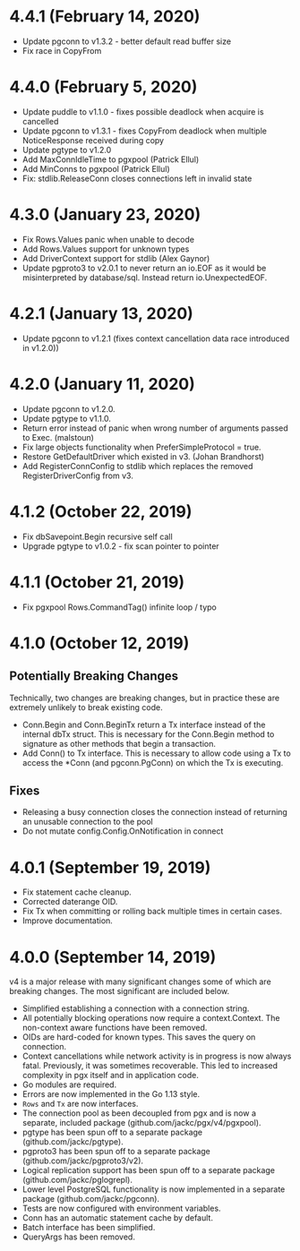 # 4.4.1 (February 14, 2020)

* Update pgconn to v1.3.2 - better default read buffer size
* Fix race in CopyFrom

# 4.4.0 (February 5, 2020)

* Update puddle to v1.1.0 - fixes possible deadlock when acquire is cancelled
* Update pgconn to v1.3.1 - fixes CopyFrom deadlock when multiple NoticeResponse received during copy
* Update pgtype to v1.2.0
* Add MaxConnIdleTime to pgxpool (Patrick Ellul)
* Add MinConns to pgxpool (Patrick Ellul)
* Fix: stdlib.ReleaseConn closes connections left in invalid state

# 4.3.0 (January 23, 2020)

* Fix Rows.Values panic when unable to decode
* Add Rows.Values support for unknown types
* Add DriverContext support for stdlib (Alex Gaynor)
* Update pgproto3 to v2.0.1 to never return an io.EOF as it would be misinterpreted by database/sql. Instead return io.UnexpectedEOF.

# 4.2.1 (January 13, 2020)

* Update pgconn to v1.2.1 (fixes context cancellation data race introduced in v1.2.0))

# 4.2.0 (January 11, 2020)

* Update pgconn to v1.2.0.
* Update pgtype to v1.1.0.
* Return error instead of panic when wrong number of arguments passed to Exec. (malstoun)
* Fix large objects functionality when PreferSimpleProtocol = true.
* Restore GetDefaultDriver which existed in v3. (Johan Brandhorst)
* Add RegisterConnConfig to stdlib which replaces the removed RegisterDriverConfig from v3.

# 4.1.2 (October 22, 2019)

* Fix dbSavepoint.Begin recursive self call
* Upgrade pgtype to v1.0.2 - fix scan pointer to pointer

# 4.1.1 (October 21, 2019)

* Fix pgxpool Rows.CommandTag() infinite loop / typo

# 4.1.0 (October 12, 2019)

## Potentially Breaking Changes

Technically, two changes are breaking changes, but in practice these are extremely unlikely to break existing code.

* Conn.Begin and Conn.BeginTx return a Tx interface instead of the internal dbTx struct. This is necessary for the Conn.Begin method to signature as other methods that begin a transaction.
* Add Conn() to Tx interface. This is necessary to allow code using a Tx to access the *Conn (and pgconn.PgConn) on which the Tx is executing.

## Fixes

* Releasing a busy connection closes the connection instead of returning an unusable connection to the pool
* Do not mutate config.Config.OnNotification in connect

# 4.0.1 (September 19, 2019)

* Fix statement cache cleanup.
* Corrected daterange OID.
* Fix Tx when committing or rolling back multiple times in certain cases.
* Improve documentation.

# 4.0.0 (September 14, 2019)

v4 is a major release with many significant changes some of which are breaking changes. The most significant are
included below.

* Simplified establishing a connection with a connection string.
* All potentially blocking operations now require a context.Context. The non-context aware functions have been removed.
* OIDs are hard-coded for known types. This saves the query on connection.
* Context cancellations while network activity is in progress is now always fatal. Previously, it was sometimes recoverable. This led to increased complexity in pgx itself and in application code.
* Go modules are required.
* Errors are now implemented in the Go 1.13 style.
* `Rows` and `Tx` are now interfaces.
* The connection pool as been decoupled from pgx and is now a separate, included package (github.com/jackc/pgx/v4/pgxpool).
* pgtype has been spun off to a separate package (github.com/jackc/pgtype).
* pgproto3 has been spun off to a separate package (github.com/jackc/pgproto3/v2).
* Logical replication support has been spun off to a separate package (github.com/jackc/pglogrepl).
* Lower level PostgreSQL functionality is now implemented in a separate package (github.com/jackc/pgconn).
* Tests are now configured with environment variables.
* Conn has an automatic statement cache by default.
* Batch interface has been simplified.
* QueryArgs has been removed.
